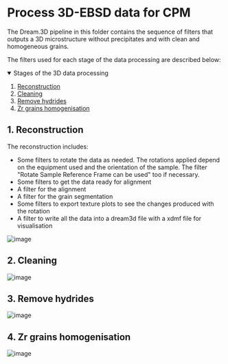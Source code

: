 # Process 3D-EBSD data for CPM

The Dream.3D pipeline in this folder contains the sequence of filters that outputs a 3D microstructure without precipitates and with clean and homogeneous grains. 

The filters used for each stage of the data processing are described below:

<!-- TABLE OF CONTENTS -->
<details open="open">
  <summary>Stages of the 3D data processing</summary>
  <ol>
    <li><a href="#1-reconstruction">Reconstruction</a></li>
    <li><a href="#2-cleaning">Cleaning</a></li>
    <li><a href="#3-remove-hydrides">Remove hydrides</a></li>
    <li><a href="#4-Zr-grains-homogenisation">Zr grains homogenisation</a></li>
  </ol>
</details>

<!-- reconstruction -->
## 1. Reconstruction

The reconstruction includes:
- Some filters to rotate the data as needed. The rotations applied depend on the equipment used and the orientation of the sample. The filter "Rotate Sample Reference Frame can be used" too if necessary.
- Some filters to get the data ready for alignment
- A filter for the alignment
- A filter for the grain segmentation
- Some filters to export texture plots to see the changes produced with the rotation
- A filter to write all the data into a dream3d file with a xdmf file for visualisation

![image](https://github.com/user-attachments/assets/4e3171d6-bb34-478b-b229-d81001d0b01f)

<!-- cleaning -->
## 2. Cleaning

![image](https://github.com/user-attachments/assets/175c8c30-897a-4957-aa99-e69ca5481159)


<!-- remove-hydrides -->
## 3. Remove hydrides

![image](https://github.com/user-attachments/assets/280db4b9-638c-422a-a83c-696b8cd2db70)


<!-- Zr-grains-homogenisation -->
## 4. Zr grains homogenisation

![image](https://github.com/user-attachments/assets/ca22f76a-0ac4-4cf8-8e0d-a91afb72094d)



